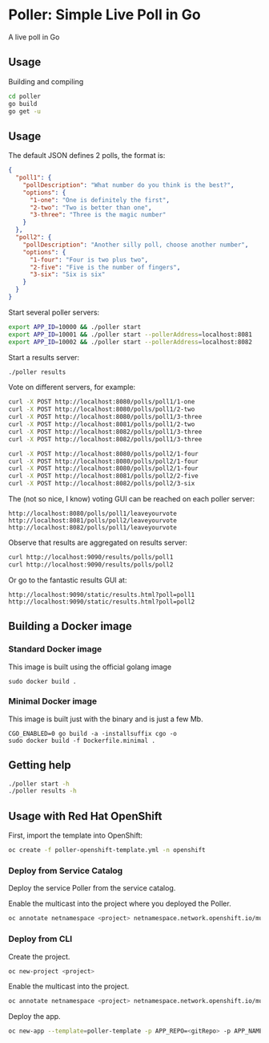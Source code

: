 # Poller: Simple Live Poll in Go

A live poll in Go

## Usage

Building and compiling

```bash
cd poller
go build
go get -u
```

## Usage

The default JSON defines 2 polls, the format is:

```json
{
  "poll1": {
    "pollDescription": "What number do you think is the best?",
    "options": {
      "1-one": "One is definitely the first",
      "2-two": "Two is better than one",
      "3-three": "Three is the magic number"
    }
  },
  "poll2": {
    "pollDescription": "Another silly poll, choose another number",
    "options": {
      "1-four": "Four is two plus two",
      "2-five": "Five is the number of fingers",
      "3-six": "Six is six"
    }
  }
}
```

Start several poller servers:

```bash
export APP_ID=10000 && ./poller start
export APP_ID=10001 && ./poller start --pollerAddress=localhost:8081
export APP_ID=10002 && ./poller start --pollerAddress=localhost:8082
```

Start a results server:

```bash
./poller results
```

Vote on different servers, for example:

```bash
curl -X POST http://localhost:8080/polls/poll1/1-one
curl -X POST http://localhost:8080/polls/poll1/2-two
curl -X POST http://localhost:8080/polls/poll1/3-three
curl -X POST http://localhost:8081/polls/poll1/2-two
curl -X POST http://localhost:8082/polls/poll1/3-three
curl -X POST http://localhost:8082/polls/poll1/3-three

curl -X POST http://localhost:8080/polls/poll2/1-four
curl -X POST http://localhost:8080/polls/poll2/1-four
curl -X POST http://localhost:8080/polls/poll2/1-four
curl -X POST http://localhost:8081/polls/poll2/2-five
curl -X POST http://localhost:8082/polls/poll2/3-six

```

The (not so nice, I know) voting GUI can be reached on each poller server:

```http request
http://localhost:8080/polls/poll1/leaveyourvote
http://localhost:8081/polls/poll2/leaveyourvote
http://localhost:8082/polls/poll1/leaveyourvote
```

Observe that results are aggregated on results server:

```bash
curl http://localhost:9090/results/polls/poll1
curl http://localhost:9090/results/polls/poll2
```

Or go to the fantastic results GUI at:

```http request
http://localhost:9090/static/results.html?poll=poll1
http://localhost:9090/static/results.html?poll=poll2
```

## Building a Docker image

### Standard Docker image

This image is built using the official golang image
```
sudo docker build .
```

### Minimal Docker image

This image is built just with the binary and is just a few Mb.
```
CGO_ENABLED=0 go build -a -installsuffix cgo -o
sudo docker build -f Dockerfile.minimal .
```

## Getting help

```bash
./poller start -h
./poller results -h
```

## Usage with Red Hat OpenShift
First, import the template into OpenShift:
```bash
oc create -f poller-openshift-template.yml -n openshift
```

### Deploy from Service Catalog
Deploy the service Poller from the service catalog.

Enable the multicast into the project where you deployed the Poller.
```bash
oc annotate netnamespace <project> netnamespace.network.openshift.io/multicast-enabled=true
```

### Deploy from CLI

Create the project.
```bash
oc new-project <project>
```

Enable the multicast into the project.
```bash
oc annotate netnamespace <project> netnamespace.network.openshift.io/multicast-enabled=true
```

Deploy the app.
```bash
oc new-app --template=poller-template -p APP_REPO=<gitRepo> -p APP_NAME=<name> -p APP_DOMAIN=<domain>
```
